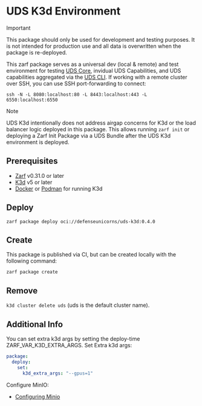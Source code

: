 # UDS K3d Environment

> [!IMPORTANT]
> This package should only be used for development and testing purposes. It is not intended for production use and all data is overwritten when the package is re-deployed.

This zarf package serves as a universal dev (local & remote) and test environment for testing [UDS Core](https://github.com/defenseunicorns/uds-core), invidual UDS Capabilities, and UDS capabilities aggregated via the [UDS CLI](https://github.com/defenseunicorns/uds-cli). If working with a remote cluster over SSH, you can use SSH port-forwarding to connect:

`ssh -N -L 8080:localhost:80 -L 8443:localhost:443 -L 6550:localhost:6550`

> [!NOTE]
> UDS K3d intentionally does not address airgap concerns for K3d or the load balancer logic deployed in this package. This allows running `zarf init` or deploying a Zarf Init Package via a UDS Bundle after the UDS K3d environment is deployed.

## Prerequisites

- [Zarf](https://docs.zarf.dev/docs/getting-started#installing-zarf) v0.31.0 or later
- [K3d](https://k3d.io/#installation) v5 or later
- [Docker](https://docs.docker.com/get-docker/) or [Podman](https://podman.io/getting-started/installation) for running K3d

## Deploy

<!-- x-release-please-start-version -->

`zarf package deploy oci://defenseunicorns/uds-k3d:0.4.0`

<!-- x-release-please-end -->

## Create

This package is published via CI, but can be created locally with the following command:

`zarf package create`

## Remove

`k3d cluster delete uds` (uds is the default cluster name).

## Additional Info

You can set extra k3d args by setting the deploy-time ZARF_VAR_K3D_EXTRA_ARGS.
Set Extra k3d args:

```yaml
package:
  deploy:
    set:
      k3d_extra_args: "--gpus=1"
```

Configure MinIO:

- [Configuring Minio](docs/MINIO.md)
